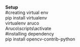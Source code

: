 <b>Setup</b> </br>
#creating virtual env </br>
pip install virtualenv </br>
virtualenv aruco </br>
Aruco\scripts\activate </br>
 #installing dependency </br>
pip install opencv-contrib-python
